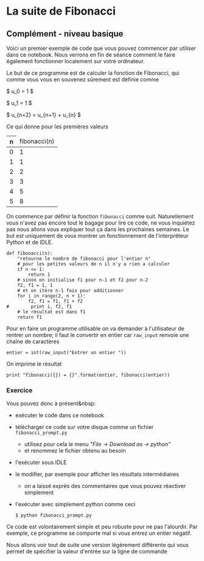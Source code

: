 
# La suite de Fibonacci

## Complément - niveau basique

Voici un premier exemple de code que vous pouvez commencer par utiliser dans ce
notebook. Nous verrons en fin de séance comment le faire également fonctionner
localement sur votre ordinateur.

Le but de ce programme est de calculer la fonction de Fibonacci, qui comme vous
vous en souvenez sûrement est  définie comme

$ u_0 = 1 $

$ u_1 = 1 $

$ u_{n+2} = u_{n+1} + u_{n} $

Ce qui donne pour les premières valeurs

<table>
<thead><tr><th>n</th><td>fibonacci(n)</td></tr></thead>
<tr><td>0</td><td>1</td></tr>
<tr><td>1</td><td>1</td></tr>
<tr><td>2</td><td>2</td></tr>
<tr><td>3</td><td>3</td></tr>
<tr><td>4</td><td>5</td></tr>
<tr><td>5</td><td>8</td></tr>
</table>


On commence par définir la fonction `fibonacci` comme suit. Naturellement vous
n'avez pas encore tout le bagage pour lire ce code, ne vous inquiétez pas nous
allons vous expliquer tout ça dans les prochaines semaines. Le but est
uniquement de vous montrer un fonctionnement de l'interpréteur Python et de
IDLE.


    def fibonacci(n):
        "retourne le nombre de fibonacci pour l'entier n"
        # pour les petites valeurs de n il n'y a rien a calculer
        if n <= 1: 
            return 1
        # sinon on initialise f1 pour n-1 et f2 pour n-2
        f2, f1 = 1, 1
        # et on itère n-1 fois pour additionner
        for i in range(2, n + 1):
            f2, f1 = f1, f1 + f2
    #        print i, f2, f1
        # le résultat est dans f1
        return f1

Pour en faire un programme utilisable on va demander à l'utilisateur de rentrer
un nombre; il faut le convertir en entier car `raw_input` renvoie une chaîne de
caractères


    entier = int(raw_input("Entrer un entier "))

On imprime le résultat


    print "fibonacci({}) = {}".format(entier, fibonacci(entier))

### Exercice

Vous pouvez donc à présent&nbsp:
 * exécuter le code dans ce notebook
 * télécharger ce code sur votre disque comme un fichier `fibonacci_prompt.py`
   * utilisez pour cela le menu *"File -> Download as -> python"*
   * et renommez le fichier obtenu au besoin
 * l'exécuter sous IDLE
 * le modifier, par exemple pour afficher les résultats intermédiaires
   * on a laissé exprès des commentaires que vous pouvez réactiver simplement
 * l'exécuter avec simplement python comme ceci

     `$ python fibonacci_prompt.py`


Ce code est volontairement simple et peu robuste pour ne pas l'alourdir. Par
exemple, ce programme se comporte mal si vous entrez un entier négatif.

Nous allons voir tout de suite une version légèrement différente qui vous permet
de spécifier la valeur d'entrée sur la ligne de commande
